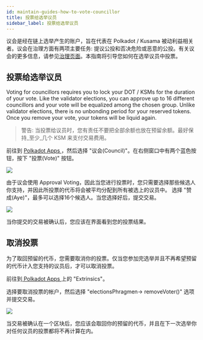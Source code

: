 ```yaml
---
id: maintain-guides-how-to-vote-councillor
title: 投票给选举议员
sidebar_label: 投票给选举议员
---
```


议会是经在链上选举产生的账户，旨在代表在 Polkadot / Kusama 被动利益相关者。议会在治理方面有两项主要任务: 提议公投和否决危险或恶意的公投。有关议会的更多信息，请参见[治理页面](learn-governance#council)。本指南将引导您如何在选举议员中投票。

## 投票给选举议员

Voting for councillors requires you to lock your DOT / KSMs for the duration of your vote. Like the validator elections, you can approve up to 16 different councillors and your vote will be equalized among the chosen group. Unlike validator elections, there is no unbonding period for your reserved tokens. Once you remove your vote, your tokens will be liquid again.

> 警告: 当投票给议员时，您有责任不要把全部余额也放在预留余额。最好保持_至少_几个 KSM 来支付交易费用。

前往到 [ Polkadot Apps ](https://polkadot.js.org/apps)，然后选择 "议会(Council)"。在右侧窗口中有两个蓝色按钮，按下 "投票(Vote)" 按钮。

![](assets/council/vote.png)

由于议会使用 Approval Voting，因此当您进行投票时，您只需要选择那些候选人你支持，并因此所投票的代币将会被平均分配到所有被选上的议员中。 选择 "赞成(Aye)"，最多可以选择16个候选人。当您选择好后，提交交易。

![](assets/council/vote_for_yourself.png)

当你提交的交易被确认后，您应该在界面看到您的投票结果。

## 取消投票

为了取回预留的代币，您需要取消你的投票。仅当您参加完选举并且不再希望预留的代币计入您支持的议员后，才可以取消投票。

前往到[ Polkadot Apps ](https://polkadot.js.org/apps)上的 "Extrinsics"。

选择要取消投票的帐户，然后选择 "electionsPhragmen-> removeVoter()" 选项并提交交易。

![](assets/council/remove_vote.png)

当交易被确认在一个区块后，您应该会取回你的预留的代币，并且在下一次选举你对任何议员的投票都将不再计算在内。
